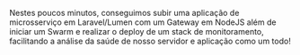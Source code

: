 Nestes poucos minutos, conseguimos subir uma aplicação de microsserviço em Laravel/Lumen com um Gateway em NodeJS além de iniciar um Swarm e realizar o deploy de um stack de monitoramento, facilitando a análise da saúde de nosso servidor e aplicação como um todo!